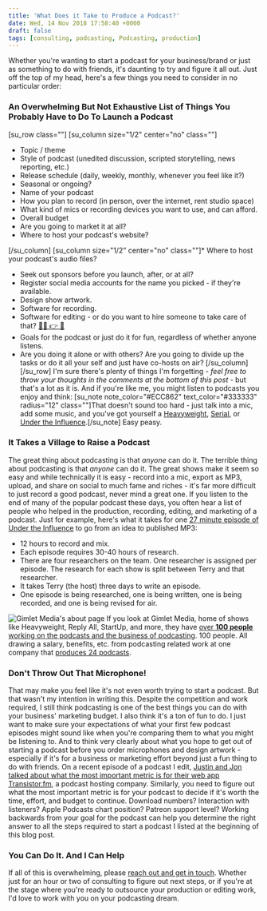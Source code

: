 ```yaml
---
title: 'What Does it Take to Produce a Podcast?'
date: Wed, 14 Nov 2018 17:58:40 +0000
draft: false
tags: [consulting, podcasting, Podcasting, production]
---
```


Whether you're wanting to start a podcast for your business/brand or just as something to do with friends, it's daunting to try and figure it all out. Just off the top of my head, here's a few things you need to consider in no particular order:

### An Overwhelming But Not Exhaustive List of Things You Probably Have to Do To Launch a Podcast

\[su\_row class=""\] \[su\_column size="1/2" center="no" class=""\]

*   Topic / theme
*   Style of podcast (unedited discussion, scripted storytelling, news reporting, etc.)
*   Release schedule (daily, weekly, monthly, whenever you feel like it?)
*   Seasonal or ongoing?
*   Name of your podcast
*   How you plan to record (in person, over the internet, rent studio space)
*   What kind of mics or recording devices you want to use, and can afford.
*   Overall budget
*   Are you going to market it at all?
*   Where to host your podcast's website?

\[/su\_column\] \[su\_column size="1/2" center="no" class=""\]*   Where to host your podcast's audio files?
*   Seek out sponsors before you launch, after, or at all?
*   Register social media accounts for the name you picked - if they're available.
*   Design show artwork.
*   Software for recording.
*   Software for editing - or do you want to hire someone to take care of that? [👋🏽 👉 🍋](http://www.lemonproductions.ca/services/editing-production/)
*   Goals for the podcast or just do it for fun, regardless of whether anyone listens.
*   Are you doing it alone or with others? Are you going to divide up the tasks or do it all your self and just have co-hosts on air?
\[/su\_column\] \[/su\_row\] I'm sure there's plenty of things I'm forgetting - _feel free to throw your thoughts in the comments at the bottom of this post_ - but that's a lot as it is. And if you're like me, you might listen to podcasts you enjoy and think: \[su\_note note\_color="#ECC862" text\_color="#333333" radius="12" class=""\]That doesn't sound too hard - just talk into a mic, add some music, and you've got yourself a [Heavyweight](https://www.gimletmedia.com/heavyweight), [Serial](https://serialpodcast.org), or [Under the Influence](https://www.cbc.ca/radio/undertheinfluence).\[/su\_note\] Easy peasy.

### It Takes a Village to Raise a Podcast

The great thing about podcasting is that _anyone_ can do it. The terrible thing about podcasting is that _anyone_ can do it. The great shows make it seem so easy and while technically it is easy - record into a mic, export as MP3, upload, and share on social to much fame and riches - it's far more difficult to just record a good podcast, never mind a great one. If you listen to the end of many of the popular podcast these days, you often hear a list of people who helped in the production, recording, editing, and marketing of a podcast. Just for example, here's what it takes for one [27 minute episode of Under the Influence](https://terryoreilly.ca/under-the-influence/) to go from an idea to published MP3:

*   12 hours to record and mix.
*   Each episode requires 30-40 hours of research.
*   There are four researchers on the team. One researcher is assigned per episode. The research for each show is split between Terry and that researcher.
*   It takes Terry (the host) three days to write an episode.
*   One episode is being researched, one is being written, one is being recorded, and one is being revised for air.

![Gimlet Media's about page](http://www.lemonproductions.ca/wp-content/uploads/2018/11/gimlet-about-720x326.jpg) If you look at Gimlet Media, home of shows like Heavyweight, Reply All, StartUp, and more, they have [over **100 people** working on the podcasts and the business of podcasting](https://www.gimletmedia.com/about). 100 people. All drawing a salary, benefits, etc. from podcasting related work at one company that [produces 24 podcasts](https://www.gimletmedia.com/shows).

### Don't Throw Out That Microphone!

That may make you feel like it's not even worth trying to start a podcast. But that wasn't my intention in writing this. Despite the competition and work required, I still think podcasting is one of the best things you can do with your business' marketing budget. I also think it's a ton of fun to do. I just want to make sure your expectations of what your first few podcast episodes might sound like when you're comparing them to what you might be listening to. And to think very clearly about what you hope to get out of starting a podcast before you order microphones and design artwork - especially if it's for a business or marketing effort beyond just a fun thing to do with friends. On a recent episode of a podcast I edit, [Justin and Jon talked about what the most important metric is for their web app](https://saas.transistor.fm/episodes/which-metric-should-you-track) [Transistor.fm](https://transistor.fm/?via=chris), a podcast hosting company. Similarly, you need to figure out what the most important metric is for your podcast to decide if it's worth the time, effort, and budget to continue. Download numbers? Interaction with listeners? Apple Podcasts chart position? Patreon support level? Working backwards from your goal for the podcast can help you determine the right answer to all the steps required to start a podcast I listed at the beginning of this blog post.

### You Can Do It. And I Can Help

If all of this is overwhelming, please [reach out and get in touch](http://www.lemonproductions.ca/contact/). Whether just for an hour or two of consulting to figure out next steps, or if you're at the stage where you're ready to outsource your production or editing work, I'd love to work with you on your podcasting dream.